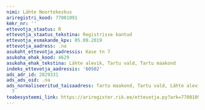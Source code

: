 ```yaml
---
nimi: Lähte Noortekeskus
ariregistri_kood: 77001091
kmkr_nr: ''
ettevotja_staatus: R
ettevotja_staatus_tekstina: Registrisse kantud
ettevotja_esmakande_kpv: 05.09.2019
ettevotja_aadress: .na
asukoht_ettevotja_aadressis: Kase tn 7
asukoha_ehak_kood: 4629
asukoha_ehak_tekstina: Lähte alevik, Tartu vald, Tartu maakond
indeks_ettevotja_aadressis: '60502'
ads_adr_id: 2829331
ads_ads_oid: .na
ads_normaliseeritud_taisaadress: Tartu maakond, Tartu vald, Lähte alevik, Kase tn
  7
teabesysteemi_link: https://ariregister.rik.ee/ettevotja.py?ark=77001091&ref=rekvisiidid
---
```

